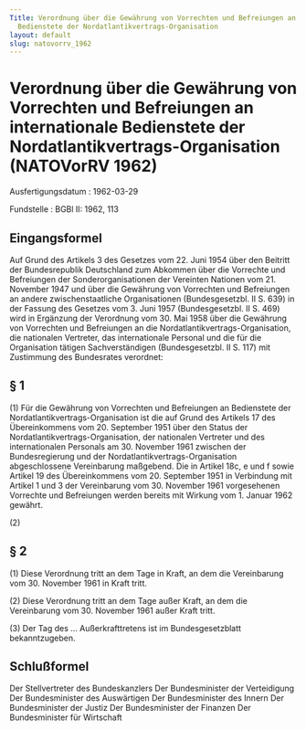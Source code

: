 ```yaml
---
Title: Verordnung über die Gewährung von Vorrechten und Befreiungen an internationale
  Bedienstete der Nordatlantikvertrags-Organisation
layout: default
slug: natovorrv_1962
---
```


# Verordnung über die Gewährung von Vorrechten und Befreiungen an internationale Bedienstete der Nordatlantikvertrags-Organisation (NATOVorRV 1962)

Ausfertigungsdatum
:   1962-03-29

Fundstelle
:   BGBl II: 1962, 113



## Eingangsformel

Auf Grund des Artikels 3 des Gesetzes vom 22. Juni 1954 über den
Beitritt der Bundesrepublik Deutschland zum Abkommen über die
Vorrechte und Befreiungen der Sonderorganisationen der Vereinten
Nationen vom 21. November 1947 und über die Gewährung von Vorrechten
und Befreiungen an andere zwischenstaatliche Organisationen
(Bundesgesetzbl. II S. 639) in der Fassung des Gesetzes vom 3. Juni
1957 (Bundesgesetzbl. II S. 469) wird in Ergänzung der Verordnung vom
30\. Mai 1958 über die Gewährung von Vorrechten und Befreiungen an die
Nordatlantikvertrags-Organisation, die nationalen Vertreter, das
internationale Personal und die für die Organisation tätigen
Sachverständigen (Bundesgesetzbl. II S. 117) mit Zustimmung des
Bundesrates verordnet:


## § 1

(1) Für die Gewährung von Vorrechten und Befreiungen an Bedienstete
der Nordatlantikvertrags-Organisation ist die auf Grund des Artikels
17 des Übereinkommens vom 20. September 1951 über den Status der
Nordatlantikvertrags-Organisation, der nationalen Vertreter und des
internationalen Personals am 30. November 1961 zwischen der
Bundesregierung und der Nordatlantikvertrags-Organisation
abgeschlossene Vereinbarung maßgebend. Die in Artikel 18c, e und f
sowie Artikel 19 des Übereinkommens vom 20. September 1951 in
Verbindung mit Artikel 1 und 3 der Vereinbarung vom 30. November 1961
vorgesehenen Vorrechte und Befreiungen werden bereits mit Wirkung vom
1\. Januar 1962 gewährt.

(2)


## § 2

(1) Diese Verordnung tritt an dem Tage in Kraft, an dem die
Vereinbarung vom 30. November 1961 in Kraft tritt.

(2) Diese Verordnung tritt an dem Tage außer Kraft, an dem die
Vereinbarung vom 30. November 1961 außer Kraft tritt.

(3) Der Tag des ... Außerkrafttretens ist im Bundesgesetzblatt
bekanntzugeben.


## Schlußformel

Der Stellvertreter des Bundeskanzlers
Der Bundesminister der Verteidigung
Der Bundesminister des Auswärtigen
Der Bundesminister des Innern
Der Bundesminister der Justiz
Der Bundesminister der Finanzen
Der Bundesminister für Wirtschaft

